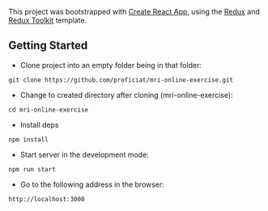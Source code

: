 This project was bootstrapped with [Create React App](https://github.com/facebook/create-react-app), using the [Redux](https://redux.js.org/) and [Redux Toolkit](https://redux-toolkit.js.org/) template.

## Getting Started

* Clone project into an empty folder being in that folder:
```
git clone https://github.com/proficiat/mri-online-exercise.git
```

* Change to created directory after cloning (mri-online-exercise):

```
cd mri-online-exercise
```

* Install deps

```
npm install
```

* Start server in the development mode:

```
npm run start
```

* Go to the following address in the browser:

```
http://localhost:3000
```
